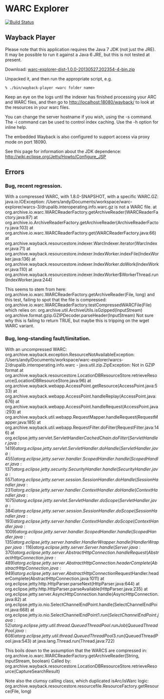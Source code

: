 WARC Explorer
=============

[![Build Status](https://travis-ci.org/ukwa/warc-explorer.png?branch=master)](https://travis-ci.org/ukwa/warc-explorer)


Wayback Player
--------------

Please note that this application requires the Java 7 JDK (not just the JRE). It may be possible to run it against a Java 6 JRE, but this is not tested at present.

Download: [warc-explorer-dist-1.0.0-20130527.202354-4-bin.zip](https://oss.sonatype.org/content/groups/public/uk/bl/wa/warc-explorer/warc-explorer-dist/1.0.0-SNAPSHOT/warc-explorer-dist-1.0.0-20130527.202354-4-bin.zip)

Unpacked it, and then run the appropriate script, e.g.

    % ./bin/wayback-player <warc folder name>

Keep an eye on the logs until the indexer has finished processing your ARC and WARC files, and then go to [http://localhost:18080/wayback/](http://localhost:18080/wayback/) to look at the resources in your warc files.

You can change the server hostname if you wish, using the -s command. The -i command can be used to control index caching. Use the -h option for inline help.

The embedded Wayback is also configured to support access via proxy mode on port 18090.

See this page for information about the JDK dependence: http://wiki.eclipse.org/Jetty/Howto/Configure_JSP

Errors
------


### Bug, recent regression. ###

With a compressed WARC, with 1.8.0-SNAPSHOT, with a specific WARC.GZ:
java.io.IOException: /Users/andy/Documents/workspace/warc-explorer/warcs-3/drupalib.interoperating.info.warc.gz is not a WARC file.
    at org.archive.io.warc.WARCReaderFactory.getArchiveReader(WARCReaderFactory.java:87)
    at org.archive.io.ArchiveReaderFactory.getArchiveReader(ArchiveReaderFactory.java:103)
    at org.archive.io.warc.WARCReaderFactory.get(WARCReaderFactory.java:66)
    at org.archive.wayback.resourcestore.indexer.WarcIndexer.iterator(WarcIndexer.java:71)
    at org.archive.wayback.resourcestore.indexer.IndexWorker.indexFile(IndexWorker.java:136)
    at org.archive.wayback.resourcestore.indexer.IndexWorker.doWork(IndexWorker.java:110)
    at org.archive.wayback.resourcestore.indexer.IndexWorker$WorkerThread.run(IndexWorker.java:244)

This seems to stem from here:
    org.archive.io.warc.WARCReaderFactory.getArchiveReader(File, long)
    and this test, failing to spot that the file is compressed:
    org.archive.io.warc.WARCReaderFactory.testCompressedWARCFile(File)
    which relies on:
    org.archive.util.ArchiveUtils.isGzipped(InputStream)
    org.archive.format.gzip.GZIPDecoder.parseHeader(InputStream)
Not sure why this is failing to return TRUE, but maybe this is tripping on the wget WARC variant.


### Bug, long-standing fault/limitation. ###

With an uncompressed WARC:
org.archive.wayback.exception.ResourceNotAvailableException: /Users/andy/Documents/workspace/warc-explorer/warcs-2/drupalib.interoperating.info.warc - java.util.zip.ZipException: Not in GZIP format
    at org.archive.wayback.resourcestore.LocationDBResourceStore.retrieveResource(LocationDBResourceStore.java:96)
    at org.archive.wayback.webapp.AccessPoint.getResource(AccessPoint.java:533)
    at org.archive.wayback.webapp.AccessPoint.handleReplay(AccessPoint.java:676)
    at org.archive.wayback.webapp.AccessPoint.handleRequest(AccessPoint.java:293)
    at org.archive.wayback.util.webapp.RequestMapper.handleRequest(RequestMapper.java:185)
    at org.archive.wayback.util.webapp.RequestFilter.doFilter(RequestFilter.java:146)
    at org.eclipse.jetty.servlet.ServletHandler$CachedChain.doFilter(ServletHandler.java:1419)
    at org.eclipse.jetty.servlet.ServletHandler.doHandle(ServletHandler.java:455)
    at org.eclipse.jetty.server.handler.ScopedHandler.handle(ScopedHandler.java:137)
    at org.eclipse.jetty.security.SecurityHandler.handle(SecurityHandler.java:557)
    at org.eclipse.jetty.server.session.SessionHandler.doHandle(SessionHandler.java:231)
    at org.eclipse.jetty.server.handler.ContextHandler.doHandle(ContextHandler.java:1075)
    at org.eclipse.jetty.servlet.ServletHandler.doScope(ServletHandler.java:384)
    at org.eclipse.jetty.server.session.SessionHandler.doScope(SessionHandler.java:193)
    at org.eclipse.jetty.server.handler.ContextHandler.doScope(ContextHandler.java:1009)
    at org.eclipse.jetty.server.handler.ScopedHandler.handle(ScopedHandler.java:135)
    at org.eclipse.jetty.server.handler.HandlerWrapper.handle(HandlerWrapper.java:116)
    at org.eclipse.jetty.server.Server.handle(Server.java:370)
    at org.eclipse.jetty.server.AbstractHttpConnection.handleRequest(AbstractHttpConnection.java:489)
    at org.eclipse.jetty.server.AbstractHttpConnection.headerComplete(AbstractHttpConnection.java:949)
    at org.eclipse.jetty.server.AbstractHttpConnection$RequestHandler.headerComplete(AbstractHttpConnection.java:1011)
    at org.eclipse.jetty.http.HttpParser.parseNext(HttpParser.java:644)
    at org.eclipse.jetty.http.HttpParser.parseAvailable(HttpParser.java:235)
    at org.eclipse.jetty.server.AsyncHttpConnection.handle(AsyncHttpConnection.java:82)
    at org.eclipse.jetty.io.nio.SelectChannelEndPoint.handle(SelectChannelEndPoint.java:668)
    at org.eclipse.jetty.io.nio.SelectChannelEndPoint$1.run(SelectChannelEndPoint.java:52)
    at org.eclipse.jetty.util.thread.QueuedThreadPool.runJob(QueuedThreadPool.java:608)
    at org.eclipse.jetty.util.thread.QueuedThreadPool$3.run(QueuedThreadPool.java:543)
    at java.lang.Thread.run(Thread.java:722)

This boils down to the assumption that the WARCS are compressed in:
    org.archive.io.warc.WARCReaderFactory.getArchiveReader(String, InputStream, boolean)
    Called by:
    org.archive.wayback.resourcestore.LocationDBResourceStore.retrieveResource(CaptureSearchResult)

Note also the clumsy calling class, which duplicated isArc/isWarc logic:
    org.archive.wayback.resourcestore.resourcefile.ResourceFactory.getResource(File, long)
